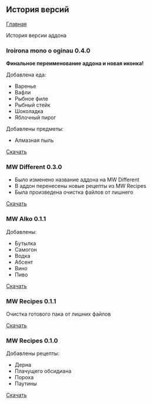 ## История версий

[Главная](http://nyan.pw/IMoO/)

История версии аддона

### Iroirona mono o oginau 0.4.0

**Финальное переименование аддона и новая иконка!**

Добавлена еда:
- Варенье
- Вафли
- Рыбное филе
- Рыбный стейк
- Шоколадка
- Яблочный пирог

Добавлены предметы:
- Алмазная пыль

[Скачать](https://github.com/Hell13Cat/IMoO/releases/tag/v0.4.0)

### MW Different 0.3.0

- Было изменено название аддона на MW Different
- В аддон перенесены новые рецепты из MW Recipes
- Была произведена очистка файлов от лишнего

[Скачать](https://github.com/Hell13Cat/IMoO/releases/tag/v0.3.0)

### MW Alko 0.1.1

Добавлены:

- Бутылка
- Самогон
- Водка
- Абсент
- Вино
- Пиво

[Скачать](https://github.com/Hell13Cat/IMoO/releases/tag/alko0.1.0)

### MW Recipes 0.1.1

Очистка готового пака от лишних файлов

[Скачать](https://github.com/Hell13Cat/IMoO/releases/tag/recipes0.1.1)

###  MW Recipes 0.1.0

Добавлены рецепты:

- Дерна
- Плачущего обсидиана
- Пороха
- Паутины

[Скачать](https://github.com/Hell13Cat/IMoO/releases/tag/recipes0.1.0)
